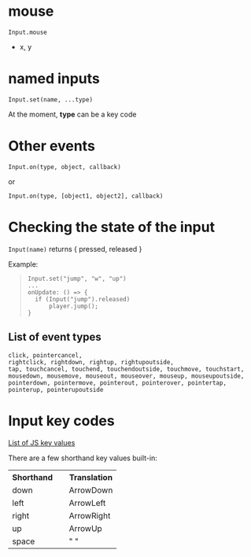 # mouse

`Input.mouse`

* x, y

# named inputs

`Input.set(name, ...type)`

At the moment, __type__ can be a key code

# Other events

`Input.on(type, object, callback)`

or 

`Input.on(type, [object1, object2], callback)`

# Checking the state of the input

`Input(name)` returns { pressed, released }

Example:

>```
>Input.set("jump", "w", "up")
>...
>onUpdate: () => {
>   if (Input("jump").released)
>       player.jump();
>}
>```

## List of event types

```
click, pointercancel,
rightclick, rightdown, rightup, rightupoutside,
tap, touchcancel, touchend, touchendoutside, touchmove, touchstart,
mousedown, mousemove, mouseout, mouseover, mouseup, mouseupoutside,
pointerdown, pointermove, pointerout, pointerover, pointertap, pointerup, pointerupoutside
```

# Input key codes

[List of JS key values](https://developer.mozilla.org/en-US/docs/Web/API/KeyboardEvent/key/Key_Values)

There are a few shorthand key values built-in:

<table>
  <tr>
    <th>Shorthand&nbsp;&nbsp;&nbsp;&nbsp;</th>
    <th>Translation</th>
  </tr>
  <tr>
    <td>down</td>
    <td>ArrowDown</td>
  </tr>
  <tr>
    <td>left</td>
    <td>ArrowLeft</td>
  </tr>
  <tr>
    <td>right</td>
    <td>ArrowRight</td>
  </tr>
  <tr>
    <td>up</td>
    <td>ArrowUp</td>
  </tr>
  <tr>
    <td>space</td>
    <td>" "</td>
  </tr>
</table>